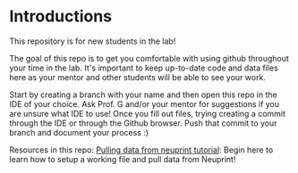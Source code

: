 # Introductions
This repository is for new students in the lab! 

The goal of this repo is to get you comfortable with using github throughout your time in the lab. It's important to keep up-to-date code and data files here as your mentor and other students will be able to see your work. 

Start by creating a branch with your name and then open this repo in the IDE of your choice. Ask Prof. G and/or your mentor for suggestions if you are unsure what IDE to use! 
Once you fill out files, trying creating a commit through the IDE or through the Github browser. Push that commit to your branch and document your process :)

Resources in this repo:
[Pulling data from neuprint tutorial](https://github.com/Gutierrez-lab/Introductions/blob/main/figure_file_tutorial_TODO.ipynb): Begin here to learn how to setup a working file and pull data from Neuprint!

